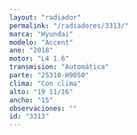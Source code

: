 ```yaml
---
layout: "radiador"
permalink: "/radiadores/3313/"
marca: "Hyundai"
modelo: "Accent"
ano: "2018"
motor: "L4 1.6"
transmision: "Automática"
parte: "25310-H9050"
clima: "Con clima"
alto: "19 11/16"
ancho: "15"
observaciones: ""
id: "3313"
---
```


